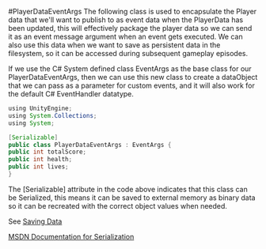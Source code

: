 #PlayerDataEventArgs
The following class is used to encapsulate the Player data that we'll want to publish to as event data when the PlayerData has been updated, this will effectively package the player data so we can send it as an event message argument when an event gets executed. We can also use this data when we want to save as persistent data in the filesystem, so it can be accessed during subsequent  gameplay episodes.

If we use the C# System defined class EventArgs as the base class for our PlayerDataEventArgs, then we can use this new class to create a dataObject that we can pass as a parameter for custom events, and it will also work for the default C# EventHandler datatype.


```java
using UnityEngine;
using System.Collections;
using System;

[Serializable]  
public class PlayerDataEventArgs : EventArgs {
public int totalScore;
public int health;
public int lives;
}


```

The [Serializable] attribute in the code above indicates that this class can be Serialized, this means it can be saved to external memory as binary data so it can be recreated with the correct object values when needed.

See [Saving Data](https://kdoore.gitbooks.io/cs-2335/content/saving_data_-_serialization.html)

[MSDN Documentation for Serialization](https://msdn.microsoft.com/en-us/library/mt656716.aspx)